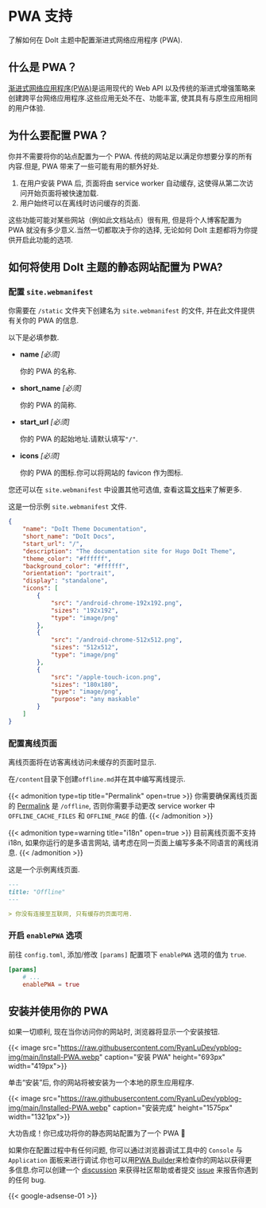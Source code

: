 # PWA 支持


了解如何在 DoIt 主题中配置渐进式网络应用程序 (PWA).

<!--more-->

## 什么是 PWA？

[渐进式网络应用程序(PWA)](https://developer.mozilla.org/en-US/docs/Web/Progressive_web_apps)是运用现代的 Web API 以及传统的渐进式增强策略来创建跨平台网络应用程序.这些应用无处不在、功能丰富, 使其具有与原生应用相同的用户体验.

## 为什么要配置 PWA？

你并不需要将你的站点配置为一个 PWA. 传统的网站足以满足你想要分享的所有内容.但是, PWA 带来了一些可能有用的额外好处.

1. 在用户安装 PWA 后, 页面将由 service worker 自动缓存, 这使得从第二次访问开始页面将被快速加载.
2. 用户始终可以在离线时访问缓存的页面.

这些功能可能对某些网站（例如此文档站点）很有用, 但是将个人博客配置为 PWA 就没有多少意义.当然一切都取决于你的选择, 无论如何 DoIt 主题都将为你提供开启此功能的选项.

## 如何将使用 DoIt 主题的静态网站配置为 PWA?

### 配置 `site.webmanifest`

你需要在 `/static` 文件夹下创建名为 `site.webmanifest` 的文件, 并在此文件提供有关你的 PWA 的信息.

以下是必填参数.

* **name** *[必须]*

    你的 PWA 的名称.

* **short_name** *[必须]*

    你的 PWA 的简称.

* **start_url** *[必须]*

    你的 PWA 的起始地址.请默认填写`"/"`.

* **icons** *[必须]*

    你的 PWA 的图标.你可以将网站的 favicon 作为图标.

您还可以在 `site.webmanifest` 中设置其他可选值, 查看这篇[文档](https://developer.mozilla.org/zh-CN/docs/Web/Manifest)来了解更多.

这是一份示例 `site.webmanifest` 文件.

```json
{
    "name": "DoIt Theme Documentation",
    "short_name": "DoIt Docs",
    "start_url": "/",
    "description": "The documentation site for Hugo DoIt Theme",
    "theme_color": "#ffffff",
    "background_color": "#ffffff",
    "orientation": "portrait",
    "display": "standalone",
    "icons": [
        {
            "src": "/android-chrome-192x192.png",
            "sizes": "192x192",
            "type": "image/png"
        },
        {
            "src": "/android-chrome-512x512.png",
            "sizes": "512x512",
            "type": "image/png"
        },
        {
            "src": "/apple-touch-icon.png",
            "sizes": "180x180",
            "type": "image/png",
            "purpose": "any maskable"
        }
    ]
}
```

### 配置离线页面

离线页面将在访客离线访问未缓存的页面时显示.

在`/content`目录下创建`offline.md`并在其中编写离线提示.

{{< admonition type=tip title="Permalink" open=true >}}
你需要确保离线页面的 [Permalink](https://gohugo.io/content-management/urls/#permalinks) 是 `/offline`,  否则你需要手动更改 service worker 中 `OFFLINE_CACHE_FILES` 和 `OFFLINE_PAGE` 的值.
{{< /admonition >}}

{{< admonition type=warning title="i18n" open=true >}}
目前离线页面不支持 i18n, 如果你运行的是多语言网站, 请考虑在同一页面上编写多条不同语言的离线消息.
{{< /admonition >}}

这是一个示例离线页面.

```md
---
title: "Offline"
---

> 你没有连接至互联网, 只有缓存的页面可用.
```

### 开启 `enablePWA` 选项

前往 `config.toml`, 添加/修改 `[params]` 配置项下 `enablePWA` 选项的值为 `true`.

```toml
[params]
    # ...
    enablePWA = true
```

## 安装并使用你的 PWA

如果一切顺利, 现在当你访问你的网站时, 浏览器将显示一个安装按钮.

{{< image src="https://raw.githubusercontent.com/RyanLuDev/ypblog-img/main/Install-PWA.webp" caption="安装 PWA" height="693px" width="419px">}}

单击“安装”后, 你的网站将被安装为一个本地的原生应用程序.

{{< image src="https://raw.githubusercontent.com/RyanLuDev/ypblog-img/main/Installed-PWA.webp" caption="安装完成" height="1575px" width="1321px">}}

大功告成！你已成功将你的静态网站配置为了一个 PWA 🎉

如果你在配置过程中有任何问题, 你可以通过浏览器调试工具中的 `Console` 与 `Application` 面板来进行调试.你也可以用[PWA Builder](https://www.pwabuilder.com/)来检查你的网站以获得更多信息.你可以创建一个 [discussion](https://github.com/HEIGE-PCloud/DoIt/discussions) 来获得社区帮助或者提交 [issue](https://github.com/HEIGE-PCloud/DoIt/issues) 来报告你遇到的任何 bug.

{{< google-adsense-01 >}}
